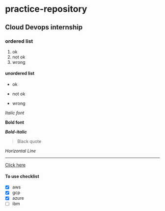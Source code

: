 # practice-repository

## Cloud Devops internship

### ordered list
1. ok
2.  not ok
3.  wrong

#### unordered list
- ok
+ not ok
- wrong

*Italic font*

**Bold font**

***Bold-italic***


> Black quote

*Horizontal Line*

-----

[Click here](tex2.txt)

#### To use checklist

- [X] aws
- [X] gcp
- [X] azure
- [ ] ibm
